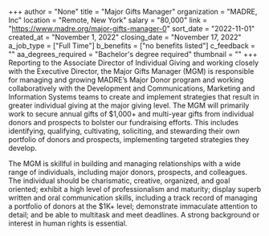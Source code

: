 +++
author = "None"
title = "Major Gifts Manager"
organization = "MADRE, Inc"
location = "Remote, New York"
salary = "80,000"
link = "https://www.madre.org/major-gifts-manager-0"
sort_date = "2022-11-01"
created_at = "November 1, 2022"
closing_date = "November 17, 2022"
a_job_type = ["Full Time"]
b_benefits = ["no benefits listed"]
c_feedback = ""
aa_degrees_required = "Bachelor's degree required"
thumbnail = ""
+++
Reporting to the Associate Director of Individual Giving and working closely with the Executive Director, the Major Gifts Manager (MGM) is responsible for managing and growing MADRE’s Major Donor program and working collaboratively with the Development and Communications, Marketing and Information Systems teams to create and implement strategies that result in greater individual giving at the major giving level. The MGM will primarily work to secure annual gifts of $1,000+ and multi-year gifts from individual donors and prospects to bolster our fundraising efforts. This includes identifying, qualifying, cultivating, soliciting, and stewarding their own portfolio of donors and prospects, implementing targeted strategies they develop. 

The MGM is skillful in building and managing relationships with a wide range of individuals, including major donors, prospects, and colleagues. The individual should be charismatic, creative, organized, and goal oriented; exhibit a high level of professionalism and maturity; display superb written and oral communication skills, including a track record of managing a portfolio of donors at the $1K+ level; demonstrate immaculate attention to detail; and be able to multitask and meet deadlines. A strong background or interest in human rights is essential.
